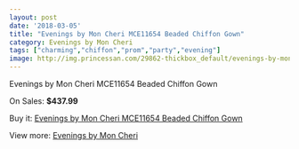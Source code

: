 ```yaml
---
layout: post
date: '2018-03-05'
title: "Evenings by Mon Cheri MCE11654 Beaded Chiffon Gown"
category: Evenings by Mon Cheri
tags: ["charming","chiffon","prom","party","evening"]
image: http://img.princessan.com/29862-thickbox_default/evenings-by-mon-cheri-mce11654-beaded-chiffon-gown.jpg
---
```

Evenings by Mon Cheri MCE11654 Beaded Chiffon Gown

On Sales: **$437.99**
<a href="https://www.princessan.com/en/13636-evenings-by-mon-cheri-mce11654-beaded-chiffon-gown.html"><amp-img layout="responsive" width="600" height="600" src="//img.princessan.com/29862-thickbox_default/evenings-by-mon-cheri-mce11654-beaded-chiffon-gown.jpg" alt="Evenings by Mon Cheri MCE11654 Beaded Chiffon Gown 0" /></a>
<a href="https://www.princessan.com/en/13636-evenings-by-mon-cheri-mce11654-beaded-chiffon-gown.html"><amp-img layout="responsive" width="600" height="600" src="//img.princessan.com/29863-thickbox_default/evenings-by-mon-cheri-mce11654-beaded-chiffon-gown.jpg" alt="Evenings by Mon Cheri MCE11654 Beaded Chiffon Gown 1" /></a>

Buy it: [Evenings by Mon Cheri MCE11654 Beaded Chiffon Gown](https://www.princessan.com/en/13636-evenings-by-mon-cheri-mce11654-beaded-chiffon-gown.html "Evenings by Mon Cheri MCE11654 Beaded Chiffon Gown")

View more: [Evenings by Mon Cheri](https://www.princessan.com/en/101- "Evenings by Mon Cheri")